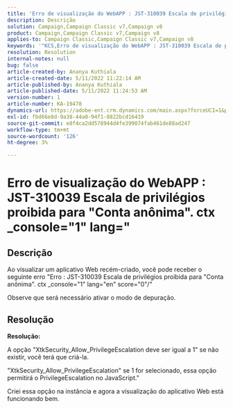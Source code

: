 ```yaml
---
title: 'Erro de visualização do WebAPP : JST-310039 Escala de privilégios proibida para "Conta anônima". ctx _console="1" lang="'
description: Descrição
solution: Campaign,Campaign Classic v7,Campaign v8
product: Campaign,Campaign Classic v7,Campaign v8
applies-to: Campaign Classic,Campaign Classic v7,Campaign v8
keywords: '"KCS,Erro de visualização do WebAPP : JST-310039 Escala de privilégios proibida para "Conta anônima". ctx _console="1" lang="'''
resolution: Resolution
internal-notes: null
bug: false
article-created-by: Ananya Kuthiala
article-created-date: 5/11/2022 11:22:14 AM
article-published-by: Ananya Kuthiala
article-published-date: 5/11/2022 11:24:53 AM
version-number: 1
article-number: KA-19478
dynamics-url: https://adobe-ent.crm.dynamics.com/main.aspx?forceUCI=1&pagetype=entityrecord&etn=knowledgearticle&id=d8560f95-1cd1-ec11-a7b5-0022480a8e40
exl-id: fbd66e8d-9a38-44a0-94f1-8822bcd16419
source-git-commit: e8f4ca2dd578944d4fe399074fab461de88ad247
workflow-type: tm+mt
source-wordcount: '126'
ht-degree: 3%

---
```


# Erro de visualização do WebAPP : JST-310039 Escala de privilégios proibida para &quot;Conta anônima&quot;. ctx _console=&quot;1&quot; lang=&quot;

## Descrição


Ao visualizar um aplicativo Web recém-criado, você pode receber o seguinte erro &quot;Erro : JST-310039 Escala de privilégios proibida para &quot;Conta anônima&quot;. ctx _console=&quot;1&quot; lang=&quot;en&quot; score=&quot;0&quot;/&quot;

Observe que será necessário ativar o modo de depuração.


## Resolução


<b>Resolução:</b>

A opção &quot;XtkSecurity_Allow_PrivilegeEscalation deve ser igual a 1&quot; se não existir, você terá que criá-la.

&quot;XtkSecurity_Allow_PrivilegeEscalation&quot; se 1 for selecionado, essa opção permitirá o PrivilegeEscalation no JavaScript.&quot;

Criei essa opção na instância e agora a visualização do aplicativo Web está funcionando bem.
